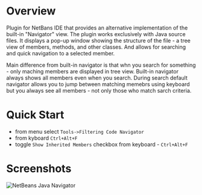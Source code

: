 # Overview
Plugin for NetBans IDE that provides an alternative implementation of the built-in "Navigator" view. The plugin works exclusively with Java source files. It displays a pop-up window showing the structure of the file - a tree view of members, methods, and other classes. And allows for searching and quick navigation to a selected member.

Main difference from built-in navigator is that whn you search for something - only maching members are displayed in tree view. Built-in navigator always shows all members even when you search. During search default navigator allows you to jump between matching memebrs using keyboard but you always see all members - not only those who match sarch criteria.

# Quick Start
* from menu select ```Tools->Filtering Code Navigator```
* from kyboard ```Ctrl+Alt+F```
* toggle ```Show Inherited Members``` checkbox from keyboard - ```Ctrl+Alt+F```

# Screenshots
![NetBeans Java Navigator](images/netbeans-navigator.png)
